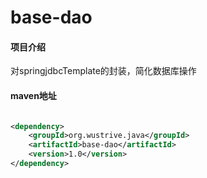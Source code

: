 # base-dao

#### 项目介绍

对springjdbcTemplate的封装，简化数据库操作

#### maven地址

```xml

<dependency>
    <groupId>org.wustrive.java</groupId>
    <artifactId>base-dao</artifactId>
    <version>1.0</version>
</dependency>
```